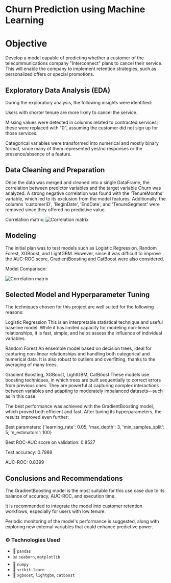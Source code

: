 # Churn Prediction using Machine Learning 

# Objective

Develop a model capable of predicting whether a customer of the telecommunications company "Interconnect" plans to cancel their service. This will enable the company to implement retention strategies, such as personalized offers or special promotions.

## Exploratory Data Analysis (EDA)

During the exploratory analysis, the following insights were identified:

Users with shorter tenure are more likely to cancel the service.

Missing values were detected in columns related to contracted services; these were replaced with "0", assuming the customer did not sign up for those services.

Categorical variables were transformed into numerical and mostly binary format, since many of them represented yes/no responses or the presence/absence of a feature.


## Data Cleaning and Preparation

Once the data was merged and cleaned into a single DataFrame, the correlation between predictor variables and the target variable Churn was analyzed. A strong negative correlation was found with the 'TenureMonths' variable, which led to its exclusion from the model features. Additionally, the columns 'customerID', 'BeginDate', 'EndDate', and 'TenureSegment' were removed since they offered no predictive value.

Correlation matrix:
![Correlation matrix](https://raw.githubusercontent.com/D-Acho/Final_project/main/pictures/correlation_matrix.png)

## Modeling

The initial plan was to test models such as Logistic Regression, Random Forest, XGBoost, and LightGBM. However, since it was difficult to improve the AUC-ROC score, GradientBoosting and CatBoost were also considered.

Model Comparison:

![Correlation matrix](https://raw.githubusercontent.com/D-Acho/Final_project/main/pictures/model_comparison.png)

## Selected Model and Hyperparameter Tuning

The techniques chosen for this project are well suited for the following reasons:

Logistic Regression This is an interpretable statistical technique and useful baseline model. While it has limited capacity for modeling non-linear relationships, it is fast, simple, and helps assess the influence of individual variables.

Random Forest An ensemble model based on decision trees, ideal for capturing non-linear relationships and handling both categorical and numerical data. It is also robust to outliers and overfitting, thanks to the averaging of many trees.

Gradient Boosting, XGBoost, LightGBM, CatBoost These models use boosting techniques, in which trees are built sequentially to correct errors from previous ones. They are powerful at capturing complex interactions between variables and adapting to moderately imbalanced datasets—such as in this case.

The best performance was achieved with the GradientBoosting model, which proved both efficient and fast. After tuning its hyperparameters, the results improved even further:

Best parameters: {'learning_rate': 0.05, 'max_depth': 3, 'min_samples_split': 5, 'n_estimators': 100}

Best ROC-AUC score on validation: 0.8527

Test accuracy: 0.7989

AUC-ROC: 0.8399


## Conclusions and Recommendations

The GradientBoosting model is the most suitable for this use case due to its balance of accuracy, AUC-ROC, and execution time.

It is recommended to integrate the model into customer retention workflows, especially for users with low tenure.

Periodic monitoring of the model's performance is suggested, along with exploring new external variables that could enhance predictive power.

### ⚙️ Technologies Used

- 🐼 `pandas`
- 📊 `seaborn`, `matplotlib`
- 🧮 `numpy`
- 🎯 `scikit-learn`
- 🚀 `xgboost`, `lightgbm`, `catboost`
